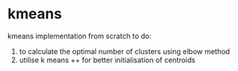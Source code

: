 # kmeans
kmeans implementation from scratch
to do:
  1. to calculate the optimal number of clusters using elbow method
  2. utilise k means ++ for better initialisation of centroids
